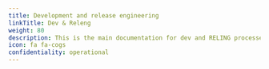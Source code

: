 ```yaml
---
title: Development and release engineering
linkTitle: Dev & Releng
weight: 80
description: This is the main documentation for dev and RELING processes.
icon: fa fa-cogs
confidentiality: operational
---
```

 
